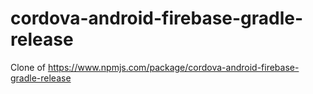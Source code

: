 # cordova-android-firebase-gradle-release
Clone of https://www.npmjs.com/package/cordova-android-firebase-gradle-release
